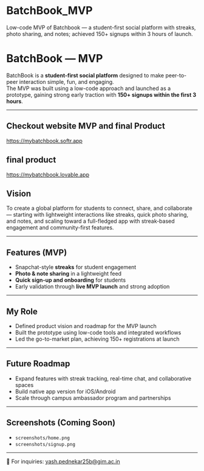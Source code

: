# BatchBook_MVP
Low-code MVP of Batchbook — a student-first social platform with streaks, photo sharing, and notes; achieved 150+ signups within 3 hours of launch.
# BatchBook — MVP

BatchBook is a **student-first social platform** designed to make peer-to-peer interaction simple, fun, and engaging.  
The MVP was built using a low-code approach and launched as a prototype, gaining strong early traction with **150+ signups within the first 3 hours**.  

---
## Checkout website MVP and final Product 
https://mybatchbook.softr.app

## final product
https://mybatchbook.lovable.app

## Vision
To create a global platform for students to connect, share, and collaborate — starting with lightweight interactions like streaks, quick photo sharing, and notes, and scaling toward a full-fledged app with streak-based engagement and community-first features.  

---

## Features (MVP)
- Snapchat-style **streaks** for student engagement  
- **Photo & note sharing** in a lightweight feed  
- **Quick sign-up and onboarding** for students  
- Early validation through **live MVP launch** and strong adoption  

---

## My Role
- Defined product vision and roadmap for the MVP launch  
- Built the prototype using low-code tools and integrated workflows  
- Led the go-to-market plan, achieving 150+ registrations at launch  

---

## Future Roadmap
- Expand features with streak tracking, real-time chat, and collaborative spaces  
- Build native app version for iOS/Android  
- Scale through campus ambassador program and partnerships  

---

## Screenshots (Coming Soon)
- `screenshots/home.png`  
- `screenshots/signup.png`  

---

📧 For inquiries: yash.pednekar25b@gim.ac.in
